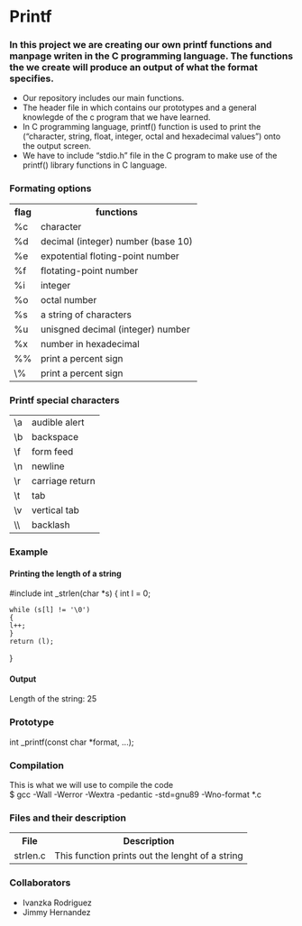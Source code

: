 <head>
<h1>Printf</h1>
</head>
<body>
<h3>In this project we are creating our own printf functions and manpage writen in the C programming language. The functions the we create will produce an output of what the format specifies.</h3>
<ul>
<li>Our repository includes our main functions.</li>
<li>The header file in which contains our prototypes and a general knowlegde of the c program that we have learned.</li>
<li>In C programming language, printf() function is used to print the (“character, string, float, integer, octal and hexadecimal values”) onto the output screen.</li>
<li>We have to include “stdio.h” file in the C program to make use of the printf() library functions in C language.</li>
</ul>
<h3>Formating options</h3>
<table>
<tr>
<th>flag</th>
<th>functions</th>
</tr>
<tr>
<td>%c</td>
<td>character</td>
</tr
<tr>
<td>%d</td>
<td>decimal (integer) number (base 10)</td>
</tr>
<td>%e</td>
<td>expotential floting-point number</td>
<tr>
<td>%f</td>
<td>flotating-point number</td>
</tr>
<tr>
<td>%i</td>
<td>integer</td>
</tr>
<tr>
<td>%o</td>
<td>octal number</td>
</tr>
<tr>
<td>%s</td>
<td>a string of characters</td>
</tr>
<tr>
<td>%u</td>
<td>unisgned decimal (integer) number</td>
</tr>
<tr>
<td>%x</td>
<td>number in hexadecimal</td>
</tr>
<tr>
<td>%%</td>
<td>print a percent sign</td>
</tr>
<tr>
<td>\%</td>
<td>print a percent sign</td>
</tr>
</table>
<h3>Printf special characters</h3>
<table>
<tr>
<td>\a</td>
<td>audible alert</td>
</tr>
<tr>
<td>\b</td>
<td>backspace</td>
</tr>
<tr>
<td>\f</td>
<td>form feed</td>
</tr>
<tr>
<td>\n</td>
<td>newline</td>
</tr>
<tr>
<td>\r</td>
<td>carriage return</td>
</tr>
<tr>
<td>\t</td>
<td>tab</td>
</tr>
<tr>
<td>\v</td>
<td>vertical tab</td>
</tr>
<tr>
<td>\\</td>
<td>backlash</td>
</tr>
</table>
<h3>Example</h3>
<h4>Printing the length of a string</h4>
#include <stdio.h>
int _strlen(char *s)
{
	int l = 0;

	while (s[l] != '\0')
	{
	l++;
	}
	return (l);
}
<h4>Output</h4>
Length of the string: 25
<h3>Prototype</h3>
int _printf(const char *format, ...);
<h3>Compilation</h3>
This is what we will use to compile the code
<br>
$ gcc -Wall -Werror -Wextra -pedantic -std=gnu89 -Wno-format *.c
<h3>Files and their description</h3>
<table>
<tr>
<th>File</th>
<th>Description</th>
</tr>
<tr>
<td>strlen.c</td>
<td>This function prints out the lenght of a string</td>
</tr>
</table>
<h3>Collaborators</h3>
<ul>
<li>Ivanzka Rodriguez</li>
<li>Jimmy Hernandez</li>
</ul>
</body>
